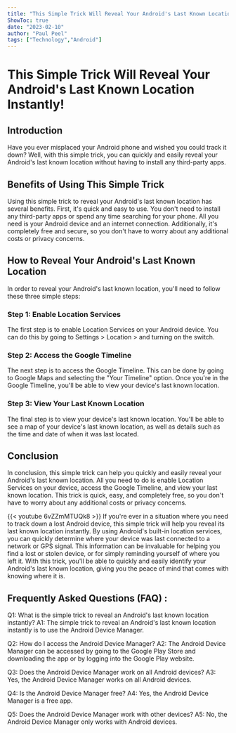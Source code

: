 ```yaml
---
title: "This Simple Trick Will Reveal Your Android's Last Known Location Instantly!"
ShowToc: true 
date: "2023-02-10"
author: "Paul Peel" 
tags: ["Technology","Android"]
---
```

# This Simple Trick Will Reveal Your Android's Last Known Location Instantly! 

## Introduction 

Have you ever misplaced your Android phone and wished you could track it down? Well, with this simple trick, you can quickly and easily reveal your Android's last known location without having to install any third-party apps. 

## Benefits of Using This Simple Trick

Using this simple trick to reveal your Android's last known location has several benefits. First, it's quick and easy to use. You don't need to install any third-party apps or spend any time searching for your phone. All you need is your Android device and an internet connection. Additionally, it's completely free and secure, so you don't have to worry about any additional costs or privacy concerns. 

## How to Reveal Your Android's Last Known Location

In order to reveal your Android's last known location, you'll need to follow these three simple steps: 

### Step 1: Enable Location Services 

The first step is to enable Location Services on your Android device. You can do this by going to Settings > Location > and turning on the switch. 

### Step 2: Access the Google Timeline 

The next step is to access the Google Timeline. This can be done by going to Google Maps and selecting the "Your Timeline" option. Once you're in the Google Timeline, you'll be able to view your device's last known location. 

### Step 3: View Your Last Known Location 

The final step is to view your device's last known location. You'll be able to see a map of your device's last known location, as well as details such as the time and date of when it was last located. 

## Conclusion

In conclusion, this simple trick can help you quickly and easily reveal your Android's last known location. All you need to do is enable Location Services on your device, access the Google Timeline, and view your last known location. This trick is quick, easy, and completely free, so you don't have to worry about any additional costs or privacy concerns.

{{< youtube 6vZZmMTUQk8 >}} 
If you're ever in a situation where you need to track down a lost Android device, this simple trick will help you reveal its last known location instantly. By using Android's built-in location services, you can quickly determine where your device was last connected to a network or GPS signal. This information can be invaluable for helping you find a lost or stolen device, or for simply reminding yourself of where you left it. With this trick, you'll be able to quickly and easily identify your Android's last known location, giving you the peace of mind that comes with knowing where it is.

## Frequently Asked Questions (FAQ) :
Q1: What is the simple trick to reveal an Android's last known location instantly?
A1: The simple trick to reveal an Android's last known location instantly is to use the Android Device Manager.

Q2: How do I access the Android Device Manager?
A2: The Android Device Manager can be accessed by going to the Google Play Store and downloading the app or by logging into the Google Play website.

Q3: Does the Android Device Manager work on all Android devices?
A3: Yes, the Android Device Manager works on all Android devices.

Q4: Is the Android Device Manager free?
A4: Yes, the Android Device Manager is a free app.

Q5: Does the Android Device Manager work with other devices?
A5: No, the Android Device Manager only works with Android devices.


